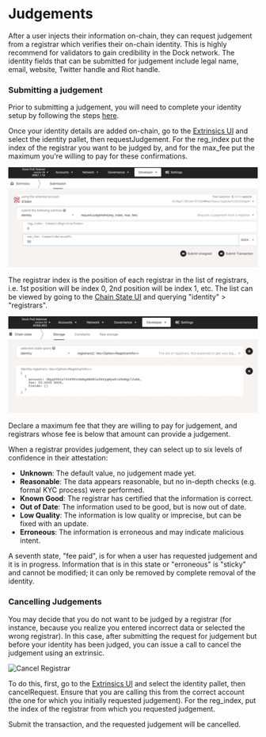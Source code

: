 # Judgements

After a user injects their information on-chain, they can request judgement from a registrar which verifies their on-chain identity. This is highly recommend for validators to gain credibility in the Dock network. The identity fields that can be submitted for judgement include legal name, email, website, Twitter handle and Riot handle.

### Submitting a judgement

Prior to submitting a judgement, you will need to complete your identity setup by following the steps [here](https://docs.dock.io/validators/identity-setup).

Once your identity details are added on-chain, go to the [Extrinsics UI](https://fe.dock.io/#/extrinsics) and select the identity pallet, then requestJudgement. For the reg\_index put the index of the registrar you want to be judged by, and for the max\_fee put the maximum you're willing to pay for these confirmations.

![](../../.gitbook/assets/requestjudgement.png)

The registrar index is the position of each registrar in the list of registrars, i.e. 1st position will be index 0, 2nd position will be index 1, etc. The list can be viewed by going to the [Chain State UI](https://fe.dock.io/#/chainstate) and querying "identity" &gt; "registrars".

![](../../.gitbook/assets/registrar.png)



Declare a maximum fee that they are willing to pay for judgement, and registrars whose fee is below that amount can provide a judgement.

When a registrar provides judgement, they can select up to six levels of confidence in their attestation:

* **Unknown**: The default value, no judgement made yet.
* **Reasonable**: The data appears reasonable, but no in-depth checks \(e.g. formal KYC process\) were performed.
* **Known Good**: The registrar has certified that the information is correct.
* **Out of Date**: The information used to be good, but is now out of date.
* **Low Quality**: The information is low quality or imprecise, but can be fixed with an update.
* **Erroneous**: The information is erroneous and may indicate malicious intent.

A seventh state, "fee paid", is for when a user has requested judgement and it is in progress. Information that is in this state or "erroneous" is "sticky" and cannot be modified; it can only be removed by complete removal of the identity.

### Cancelling Judgements

You may decide that you do not want to be judged by a registrar \(for instance, because you realize you entered incorrect data or selected the wrong registrar\). In this case, after submitting the request for judgement but before your identity has been judged, you can issue a call to cancel the judgement using an extrinsic.

![Cancel Registrar](https://lh6.googleusercontent.com/gjIJCyIcVqSygTAyyqyPpLR_5TbQ3Kk0odX8ZkNSdw-VqRB2cIqYo9E-dqaHP9kH36fNbP3RpMyvUpMxxm8h4FAIQW9J-gNlR6bDHc_IThjdt4tuydjQbp-FefDkvjDVlzn79kHh)

To do this, first, go to the [Extrinsics UI](https://fe.dock.io/#/extrinsics) and select the identity pallet, then cancelRequest. Ensure that you are calling this from the correct account \(the one for which you initially requested judgement\). For the reg\_index, put the index of the registrar from which you requested judgement.

Submit the transaction, and the requested judgement will be cancelled.  


